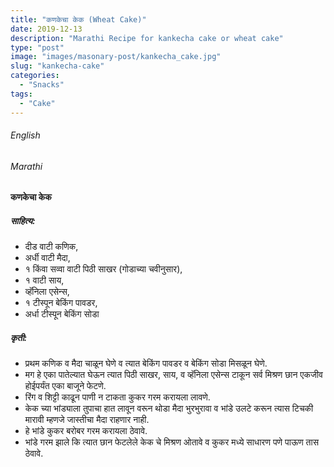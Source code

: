 ```yaml
---
title: "कणकेचा केक (Wheat Cake)"
date: 2019-12-13
description: "Marathi Recipe for kankecha cake or wheat cake"
type: "post"
image: "images/masonary-post/kankecha_cake.jpg"
slug: "kankecha-cake"
categories: 
  - "Snacks"
tags:
  - "Cake"
---
```


###### English








###### Marathi




#### कणकेचा केक 



##### साहित्य: 


- दीड वाटी कणिक, 
- अर्धी वाटी मैदा,
- १ किंवा सव्वा वाटी पिठी साखर (गोडाच्या चवीनुसार),
- १ वाटी साय,
- व्हॅनिला एसेन्स,
- १ टीस्पून बेकिंग पावडर,
- अर्धा टीस्पून बेकिंग सोडा 


##### कृती: 


- प्रथम कणिक व मैदा चाळून घेणे व त्यात बेकिंग पावडर व बेकिंग सोडा मिसळून घेणे.
-  मग हे एका पातेल्यात घेऊन त्यात पिठी साखर, साय, व व्हॅनिला एसेन्स टाकून सर्व मिश्रण छान एकजीव होईपर्यंत एका बाजूने फेटणे.
- रिंग व शिट्टी काढून पाणी न टाकता कुकर गरम करायला लावणे.
- केक च्या भांड्याला तुपाचा हात लावून वरून थोडा मैदा भुरभुरावा व भांडे उलटे करून त्यास टिचकी मारावी म्हणजे जास्तीचा मैदा राहणार नाही.
- हे भांडे कुकर बरोबर गरम करायला ठेवावे.
- भांडे गरम झाले कि त्यात छान फेटलेले केक चे मिश्रण ओतावे व कुकर मध्ये साधारण पणे पाऊण तास ठेवावे.
